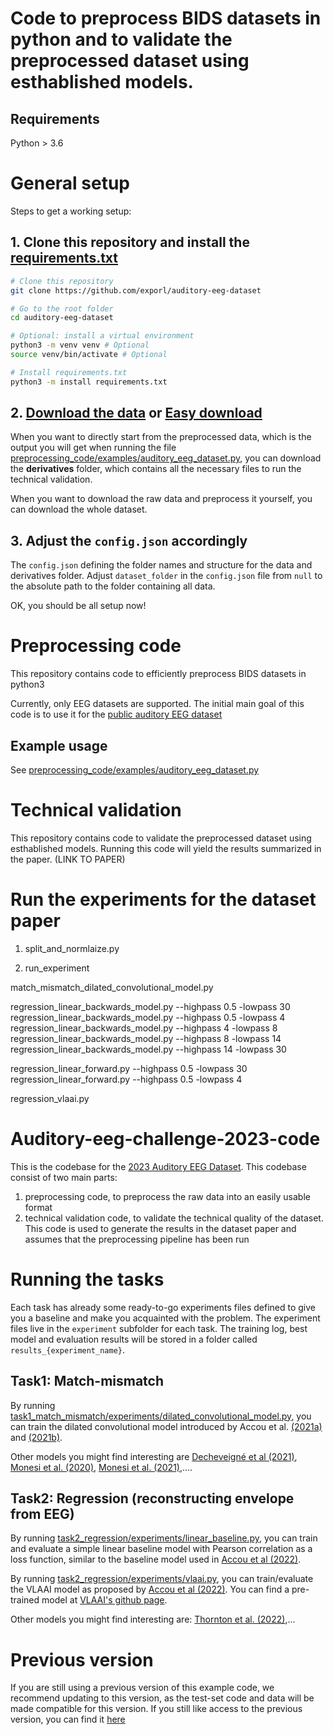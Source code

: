 Code to preprocess BIDS datasets in python and to validate the preprocessed dataset using esthablished models.
==========================================



Requirements
------------

Python > 3.6

# General setup

Steps to get a working setup:

## 1. Clone this repository and install the [requirements.txt](requirements.txt)
```bash
# Clone this repository
git clone https://github.com/exporl/auditory-eeg-dataset

# Go to the root folder
cd auditory-eeg-dataset

# Optional: install a virtual environment
python3 -m venv venv # Optional
source venv/bin/activate # Optional

# Install requirements.txt
python3 -m install requirements.txt
```

## 2. [Download the data](https://doi.org/10.48804/K3VSND) or [Easy download](https://kuleuven-my.sharepoint.com/:f:/g/personal/lies_bollens_kuleuven_be/EulH76nkcwxIuK--XJhLxKQBaX8_GgAX-rTKK7mskzmAZA?e=N6M5Ll)

When you want to directly start from the preprocessed data, which is the output you will get when running the file 
[preprocessing_code/examples/auditory_eeg_dataset.py](preprocessing_code/examples/auditory_eeg_dataset.py), 
you can download the **derivatives** folder, which contains all the necessary files to run the technical validation. 

When you want to download the raw data and preprocess it yourself, you can download the whole dataset.


## 3. Adjust the `config.json` accordingly

The `config.json` defining the folder names and structure for the data and derivatives folder.
Adjust `dataset_folder` in the `config.json` file from `null` to the absolute path to the folder containing all data.
  

OK, you should be all setup now!

Preprocessing code 
==================  

This repository contains code to efficiently preprocess BIDS datasets in python3

Currently, only EEG datasets are supported. The initial main goal of this code is to use
it for the [public auditory EEG dataset](https://doi.org/10.48804/K3VSND)



Example usage
-------------

See [preprocessing_code/examples/auditory_eeg_dataset.py](preprocessing_code/examples/auditory_eeg_dataset.py)

Technical validation
====================
This repository contains code to validate the preprocessed dataset using esthablished models.
Running this code will yield the results summarized in the paper. (LINK TO PAPER)



# Run the experiments for the dataset paper

1) split_and_normlaize.py

2) run_experiment

match_mismatch_dilated_convolutional_model.py

regression_linear_backwards_model.py --highpass 0.5 -lowpass 30
regression_linear_backwards_model.py --highpass 0.5 -lowpass 4
regression_linear_backwards_model.py --highpass 4 -lowpass 8
regression_linear_backwards_model.py --highpass 8 -lowpass 14
regression_linear_backwards_model.py --highpass 14 -lowpass 30

regression_linear_forward.py --highpass 0.5 -lowpass 30
regression_linear_forward.py --highpass 0.5 -lowpass 4

regression_vlaai.py 


Auditory-eeg-challenge-2023-code
================================
This is the codebase for the [2023  Auditory EEG Dataset](https://exporl.github.io/auditory-eeg-challenge-2023).
This codebase consist of two main parts: 
1) preprocessing code, to preprocess the raw data into an easily usable format 
2) technical validation code, to validate the technical quality of the dataset. 
This code is used to generate the results in the dataset paper and assumes that the preprocessing pipeline has been run 


    

# Running the tasks

Each task has already some ready-to-go experiments files defined to give you a
baseline and make you acquainted with the problem. The experiment files live
in the `experiment` subfolder for each task. The training log,
best model and evaluation results will be stored in a folder called
`results_{experiment_name}`.

## Task1: Match-mismatch
    
By running [task1_match_mismatch/experiments/dilated_convolutional_model.py](./task1_match_mismatch/experiments/dilated_convolutional_model.py),
you can train the dilated convolutional model introduced by Accou et al. [(2021a)](https://doi.org/10.23919/Eusipco47968.2020.9287417) and [(2021b)](https://doi.org/10.1088/1741-2552/ac33e9).

Other models you might find interesting are [Decheveigné et al (2021)](https://www.sciencedirect.com/science/article/pii/S1053811918300338), [Monesi et al. (2020)](https://ieeexplore.ieee.org/abstract/document/9054000), [Monesi et al. (2021)](https://arxiv.org/abs/2106.09622),….

## Task2: Regression (reconstructing envelope from EEG)

By running [task2_regression/experiments/linear_baseline.py](./task2_regression/experiments/linear_baseline.py), you can 
train and evaluate a simple linear baseline model with Pearson correlation as a loss function, similar to the baseline model used in [Accou et al (2022)](https://www.biorxiv.org/content/10.1101/2022.09.28.509945).

By running [task2_regression/experiments/vlaai.py](./task2_regression/experiments/vlaai.py), you can train/evaluate
the VLAAI model as proposed by [Accou et al (2022)](https://www.biorxiv.org/content/10.1101/2022.09.28.509945). You can find a pre-trained model at [VLAAI's github page](https://github.com/exporl/vlaai).

Other models you might find interesting are: [Thornton et al. (2022)](https://iopscience.iop.org/article/10.1088/1741-2552/ac7976),...

# Previous version

If you are still using a previous version of this example code, we recommend updating to this version, as the test-set code and data will be made compatible for this version.
If you still like access to the previous version, you can find it [here](https://github.com/exporl/auditory-eeg-challenge-2023-code/tree/258b2d48bab4f2ac1da01b8c2aa30f6396063ff5)
